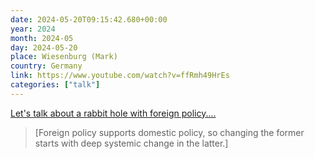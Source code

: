 ```yaml
---
date: 2024-05-20T09:15:42.680+00:00
year: 2024
month: 2024-05
day: 2024-05-20
place: Wiesenburg (Mark)
country: Germany
link: https://www.youtube.com/watch?v=ffRmh49HrEs
categories: ["talk"]
---
```

[Let's talk about a rabbit hole with foreign policy....](https://www.youtube.com/watch?v=ffRmh49HrEs)

> [Foreign policy supports domestic policy, so changing the former starts with deep systemic change in the latter.]
